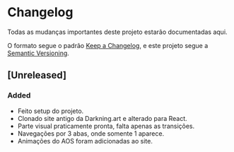 # Changelog

Todas as mudanças importantes deste projeto estarão documentadas aqui.

O formato segue o padrão [Keep a Changelog](https://keepachangelog.com/), e este projeto segue a [Semantic Versioning](https://semver.org/).

## [Unreleased]

### Added

- Feito setup do projeto.
- Clonado site antigo da Darkning.art e alterado para React.
- Parte visual praticamente pronta, falta apenas as transições.
- Navegações por 3 abas, onde somente 1 aparece.
- Animações do AOS foram adicionadas ao site.
